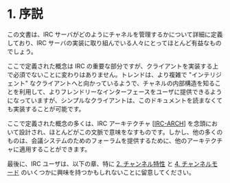 # 1. 序説
この文書は、IRC サーバがどのようにチャネルを管理するかについて詳細に定義しており、IRC サーバの実装に取り組んでいる人々にとってほとんど有益なものでしょう。

ここで定義された概念は IRC の重要な部分ですが、クライアントを実装する上で必須でないことに変わりはありません。トレンドは、より複雑で "インテリジェント" なクライアントへと向かっているようで、チャネルの内部構造を知ることを利用して、よりフレンドリーなインターフェースをユーザに提供できるようになっていますが、シンプルなクライアントは、このドキュメントを読まなくても実装することが可能です。

ここで定義された概念の多くは、IRC アーキテクチャ [[IRC-ARCH](https://solareenlo.com/rfc2810)] を念頭において設計され、ほとんどがこの文脈で意味をなすものです。しかし、他の多くのものは、会議システムのためのフォーラムを提供するために、他のアーキテクチャに適用することができます。

最後に、IRC ユーザは、以下の章、特に [2. チャンネル特性](../channel-characteristics/index.md) と [4. チャンネルモード](../channel-modes/index.md) のいくつかに興味を持つかもしれないことに留意してください。
